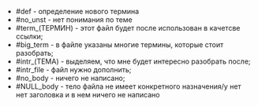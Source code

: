 - #def - определение нового термина
- #no_unst - нет понимания по теме
- #term_(ТЕРМИН) - этот файл будет после использован в качетсве ссылки;
- #big_term - в файле указаны многие термины, которые стоит разобрать;
- #intr_(ТЕМА) - выделяем, что мне будет интересно разобрать после;
- #intr_file - файл нужно дополнить;
- #no_body - ничего не написано;
- #NULL_body - тело файла не имеет конкретного назначения/у нет нет заголовка и в нем ничего не написано